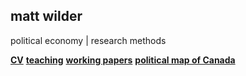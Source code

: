 ## matt wilder
political economy | research methods

<b>[CV](https://github.com/matt-wilder/mattwilder.net/edit/gh-pages/index.md)</b>
<b>[teaching](https://github.com/matt-wilder/mattwilder.net/edit/gh-pages/index.md)</b>
<b>[working papers](https://github.com/matt-wilder/mattwilder.net/edit/gh-pages/index.md)</b>
<b>[political map of Canada](https://github.com/matt-wilder/mattwilder.net/edit/gh-pages/index.md)</b>



